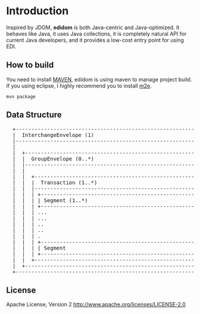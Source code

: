 # Introduction #
Inspired by JDOM, **edidom** is both Java-centric and Java-optimized. It behaves like Java, it uses Java collections, it is completely natural API for current Java developers, and it provides a low-cost entry point for using EDI. 

## How to build ##
You need to install [MAVEN](http://maven.apache.org/), edidom is using maven to manage project build. If you using eclipse, I highly recommend you to install [m2e](http://www.eclipse.org/m2e/).  
  
	mvn package

## Data Structure ##
<pre>
  +-------------------------------------------------------------------+
  |  InterchangeEnvelope (1)                                          |
  |-------------------------------------------------------------------|
  |                                                                   |
  |  +------------------------------------------------------------+   |
  |  |  GroupEnvelope (0..*)                                      |   |
  |  |------------------------------------------------------------|   |
  |  |                                                            |   |
  |  |  +-----------------------------------------------------+   |   |
  |  |  |  Transaction (1..*)                                 |   |   |
  |  |  |-----------------------------------------------------|   |   |
  |  |  | +-------------------------------------------------+ |   |   |
  |  |  | | Segment (1..*)                                  | |   |   |
  |  |  | +-------------------------------------------------+ |   |   |
  |  |  | ...                                                 |   |   |
  |  |  | ...                                                 |   |   |
  |  |  | ..                                                  |   |   |
  |  |  | ..                                                  |   |   |
  |  |  | .                                                   |   |   |
  |  |  | +-------------------------------------------------+ |   |   |
  |  |  | | Segment                                         | |   |   |
  |  |  | +-------------------------------------------------+ |   |   |
  |  |  +-----------------------------------------------------+   |   |
  |  +------------------------------------------------------------+   |
  +-------------------------------------------------------------------+</pre>

## License ##
Apache License, Version 2
http://www.apache.org/licenses/LICENSE-2.0